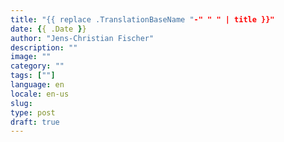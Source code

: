 ```yaml
---
title: "{{ replace .TranslationBaseName "-" " " | title }}"
date: {{ .Date }}
author: "Jens-Christian Fischer"
description: ""
image: ""
category: ""
tags: [""]
language: en
locale: en-us
slug:
type: post
draft: true
---
```

